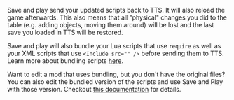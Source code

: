 Save and play send your updated scripts back to TTS.
It will also reload the game afterwards.
This also means that all "physical" changes you did to the table (e.g. adding objects, moving them around) will be lost and the last save you loaded in TTS will be restored.

Save and play will also bundle your Lua scripts that use `require` as well as your XML scripts that use `<Include src="" />` before sending them to TTS.
Learn more about bundling scripts [here](https://sebaestschjin.github.io/tts-tools/editor/latest/bundling.html).

Want to edit a mod that uses bundling, but you don't have the original files?
You can also edit the bundled version of the scripts and use Save and Play with those version.
Checkout [this documentation](https://sebaestschjin.github.io/tts-tools/editor/latest/bundling.html#save-and-play) for details.
